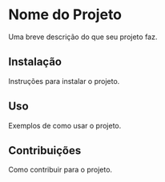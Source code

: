 # Nome do Projeto

Uma breve descrição do que seu projeto faz.

## Instalação

Instruções para instalar o projeto.

## Uso

Exemplos de como usar o projeto.

## Contribuições

Como contribuir para o projeto.
